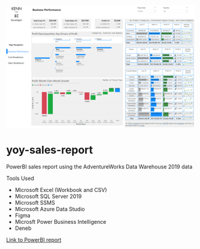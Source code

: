 ![Front Page](https://github.com/dataopskenn/yoy-sales-report/blob/main/images/adventureworks_sales.png)

# yoy-sales-report
PowerBI sales report using the AdventureWorks Data Warehouse 2019 data

Tools Used
- Microsoft Excel (Workbook and CSV)
- Microsoft SQL Server 2019
- Microsoft SSMS
- Microsoft Azure Data Studio
- Figma
- Microsft Power Business Intelligence
- Deneb

[Link to PowerBI report](https://app.powerbi.com/view?r=eyJrIjoiZDAxNjI3ZjItZDJlZS00YTJmLTg3YTgtMjc1NWE2NDYyYzE2IiwidCI6IjliNTk3NjNmLTc2NDktNDM0Zi1iNGJmLWRmYTg3NGU4OGY4NyJ9)

